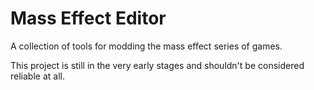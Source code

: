 # Mass Effect Editor

A collection of tools for modding the mass effect series of games.

This project is still in the very early stages and shouldn't be considered reliable at all.